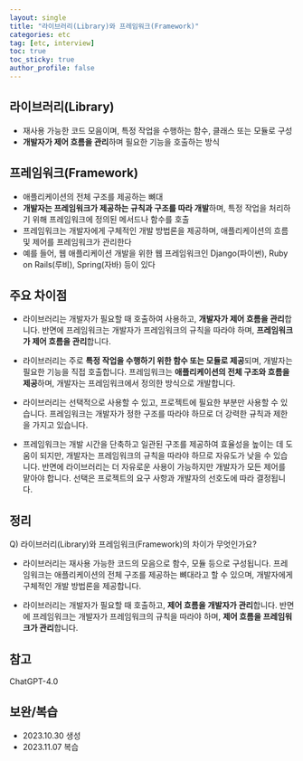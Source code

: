 ```yaml
---
layout: single
title: "라이브러리(Library)와 프레임워크(Framework)"
categories: etc
tag: [etc, interview]
toc: true
toc_sticky: true
author_profile: false
---
```

## 라이브러리(Library)

* 재사용 가능한 코드 모음이며, 특정 작업을 수행하는 함수, 클래스 또는 모듈로 구성
* **개발자가 제어 흐름을 관리**하며 필요한 기능을 호출하는 방식



## 프레임워크(Framework)

* 애플리케이션의 전체 구조를 제공하는 뼈대
* **개발자는 프레임워크가 제공하는 규칙과 구조를 따라 개발**하며, 특정 작업을 처리하기 위해 프레임워크에 정의된 메서드나 함수를 호출
* 프레임워크는 개발자에게 구체적인 개발 방법론을 제공하며, 애플리케이션의 흐름 및 제어를 프레임워크가 관리한다
* 예를 들어, 웹 애플리케이션 개발을 위한 웹 프레임워크인 Django(파이썬), Ruby on Rails(루비), Spring(자바) 등이 있다



## 주요 차이점

* 라이브러리는 개발자가 필요할 때 호출하여 사용하고, **개발자가 제어 흐름을 관리**합니다. 반면에 프레임워크는 개발자가 프레임워크의 규칙을 따라야 하며, **프레임워크가 제어 흐름을 관리**합니다.

* 라이브러리는 주로 **특정 작업을 수행하기 위한 함수 또는 모듈로 제공**되며, 개발자는 필요한 기능을 직접 호출합니다. 프레임워크는 **애플리케이션의 전체 구조와 흐름을 제공**하며, 개발자는 프레임워크에서 정의한 방식으로 개발합니다.

* 라이브러리는 선택적으로 사용할 수 있고, 프로젝트에 필요한 부분만 사용할 수 있습니다. 프레임워크는 개발자가 정한 구조를 따라야 하므로 더 강력한 규칙과 제한을 가지고 있습니다.
* 프레임워크는 개발 시간을 단축하고 일관된 구조를 제공하여 효율성을 높이는 데 도움이 되지만, 개발자는 프레임워크의 규칙을 따라야 하므로 자유도가 낮을 수 있습니다. 반면에 라이브러리는 더 자유로운 사용이 가능하지만 개발자가 모든 제어를 맡아야 합니다. 선택은 프로젝트의 요구 사항과 개발자의 선호도에 따라 결정됩니다.



## 정리

Q) 라이브러리(Library)와 프레임워크(Framework)의 차이가 무엇인가요?

* 라이브러리는 재사용 가능한 코드의 모음으로 함수, 모듈 등으로 구성됩니다. 프레임워크는 애플리케이션의 전체 구조를 제공하는 뼈대라고 할 수 있으며, 개발자에게 구체적인 개발 방법론을 제공합니다.

* 라이브러리는 개발자가 필요할 때 호출하고, **제어 흐름을 개발자가 관리**합니다. 반면에 프레임워크는 개발자가 프레임워크의 규칙을 따라야 하며, **제어 흐름을 프레임워크가 관리**합니다.




## 참고

ChatGPT-4.0



## 보완/복습

* 2023.10.30 생성
* 2023.11.07 복습
